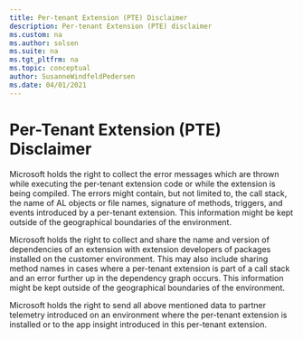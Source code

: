 ```yaml
---
title: Per-tenant Extension (PTE) Disclaimer
description: Per-tenant Extension (PTE) disclaimer
ms.custom: na
ms.author: solsen
ms.suite: na
ms.tgt_pltfrm: na
ms.topic: conceptual
author: SusanneWindfeldPedersen
ms.date: 04/01/2021
---
```


# Per-Tenant Extension (PTE) Disclaimer

Microsoft holds the right to collect the error messages which are thrown while executing the per-tenant extension code or while the extension is being compiled. The errors might contain, but not limited to, the call stack, the name of AL objects or file names, signature of methods, triggers, and events introduced by a per-tenant extension. This information might be kept outside of the geographical boundaries of the environment.

Microsoft holds the right to collect and share the name and version of dependencies of an extension with extension developers of packages installed on the customer environment. This may also include sharing method names in cases where a per-tenant extension is part of a call stack and an error further up in the dependency graph occurs. This information might be kept outside of the geographical boundaries of the environment.

Microsoft holds the right to send all above mentioned data to partner telemetry introduced on an environment where the per-tenant extension is installed or to the app insight introduced in this per-tenant extension.